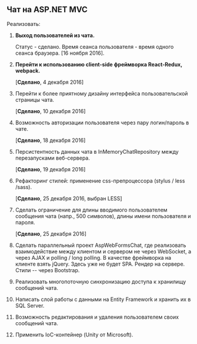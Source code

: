 ﻿## Чат на ASP.NET MVC

Реализовать:

1. __Выход пользователей из чата.__

   Статус - сделано. Время сеанса пользователя - время одного сеанса браузера. [16 ноября 2016].
   
2. __Перейти к использованию client-side фреймворка React-Redux, webpack.__

   [__Сделано__, 4 декабря 2016]
   
3. Перейти к более приятному дизайну интерфейса пользовательской страницы чата.

   [__Сделано__, 10 декабря 2016]

4. Возможность авторизации пользователя через пару логин/пароль в чате.

   [__Сделано__, 18 декабря 2016]

5. Персистентность данных чата в InMemoryChatRepository между перезапусками веб-сервера.

   [__Сделано__, 19 декабря 2016]

6. Рефакторинг стилей: применение css-препроцессора (stylus / less /sass).

   [__Сделано__, 25 декабря 2016, выбран LESS]

7. Сделать ограничение для длины вводимого пользователем сообщения чата (напр., 500 символов), длины имени пользователя и пароля. 

   [__Сделано__, 25 декабря 2016]

8. Сделать параллельный проект AspWebFormsChat, где реализовать взаимодействие между клиентом и сервером не через WebSocket, а через AJAX и polling / long polling. В качестве фреймворка на клиенте взять jQuery. Здесь уже не будет SPA. Рендер на сервере. Стили -- через Bootstrap. 

9. Реализовать многопоточную синхронизацию доступа к хранилищу сообщений чата.

10. Написать слой работы с данными на Entity Framework и хранить их в SQL Server.

11. Возможность редактирования и удаления пользователем своих сообщений чата.

12. Применить IoC-контейнер (Unity от Microsoft).
